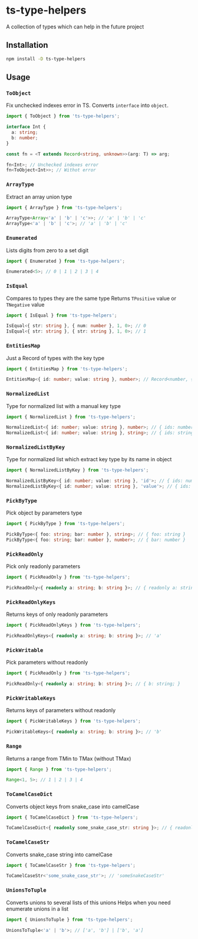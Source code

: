 # ts-type-helpers

A collection of types which can help in the future project

## Installation

```bash
npm install -D ts-type-helpers
```

## Usage

### `ToObject`

Fix unchecked indexes error in TS. Converts `interface` into `object`.

```ts
import { ToObject } from 'ts-type-helpers';

interface Int {
  a: string;
  b: number;
}

const fn = <T extends Record<string, unknown>>(arg: T) => arg;

fn<Int>; // Unchecked indexes error
fn<ToObject<Int>>; // Withot error
```

### `ArrayType`

Extract an array union type

```ts
import { ArrayType } from 'ts-type-helpers';

ArrayType<Array<'a' | 'b' | 'c'>>; // 'a' | 'b' | 'c'
ArrayType<'a' | 'b' | 'c'>; // 'a' | 'b' | 'c'
```

### `Enumerated`

Lists digits from zero to a set digit

```ts
import { Enumerated } from 'ts-type-helpers';

Enumerated<5>; // 0 | 1 | 2 | 3 | 4
```

### `IsEqual`

Compares to types they are the same type
Returns `TPositive` value or `TNegative` value

```ts
import { IsEqual } from 'ts-type-helpers';

IsEqual<{ str: string }, { num: number }, 1, 0>; // 0
IsEqual<{ str: string }, { str: string }, 1, 0>; // 1
```

### `EntitiesMap`

Just a Record of types with the key type

```ts
import { EntitiesMap } from 'ts-type-helpers';

EntitiesMap<{ id: number; value: string }, number>; // Record<number, { id: number; value: string } | undefined>
```

### `NormalizedList`

Type for normalized list with a manual key type

```ts
import { NormalizedList } from 'ts-type-helpers';

NormalizedList<{ id: number; value: string }, number>; // { ids: number[]; entities: Record<number, { id: number; value: string } | undefined> }
NormalizedList<{ id: number; value: string }, string>; // { ids: string[]; entities: Record<string, { id: number; value: string } | undefined> }
```

### `NormalizedListByKey`

Type for normalized list which extract key type by its name in object

```ts
import { NormalizedListByKey } from 'ts-type-helpers';

NormalizedListByKey<{ id: number; value: string }, 'id'>; // { ids: number[]; entities: Record<number, { id: number; value: string } | undefined> }
NormalizedListByKey<{ id: number; value: string }, 'value'>; // { ids: string[]; entities: Record<string, { id: number; value: string } | undefined> }
```

### `PickByType`

Pick object by parameters type

```ts
import { PickByType } from 'ts-type-helpers';

PickByType<{ foo: string; bar: number }, string>; // { foo: string }
PickByType<{ foo: string; bar: number }, number>; // { bar: number }
```

### `PickReadOnly`

Pick only readonly parameters

```ts
import { PickReadOnly } from 'ts-type-helpers';

PickReadOnly<{ readonly a: string; b: string }>; // { readonly a: string; }
```

### `PickReadOnlyKeys`

Returns keys of only readonly parameters

```ts
import { PickReadOnlyKeys } from 'ts-type-helpers';

PickReadOnlyKeys<{ readonly a: string; b: string }>; // 'a'
```

### `PickWritable`

Pick parameters without readonly

```ts
import { PickReadOnly } from 'ts-type-helpers';

PickReadOnly<{ readonly a: string; b: string }>; // { b: string; }
```

### `PickWritableKeys`

Returns keys of parameters without readonly

```ts
import { PickWritableKeys } from 'ts-type-helpers';

PickWritableKeys<{ readonly a: string; b: string }>; // 'b'
```

### `Range`

Returns a range from TMin to TMax (without TMax)

```ts
import { Range } from 'ts-type-helpers';

Range<1, 5>; // 1 | 2 | 3 | 4
```

### `ToCamelCaseDict`

Converts object keys from snake_case into camelCase

```ts
import { ToCamelCaseDict } from 'ts-type-helpers';

ToCamelCaseDict<{ readonly some_snake_case_str: string }>; // { readonly someSnakeCaseStr: string }
```

### `ToCamelCaseStr`

Converts snake_case string into camelCase

```ts
import { ToCamelCaseStr } from 'ts-type-helpers';

ToCamelCaseStr<'some_snake_case_str'>; // 'someSnakeCaseStr'
```

### `UnionsToTuple`

Converts unions to several lists of this unions
Helps when you need enumerate unions in a list

```ts
import { UnionsToTuple } from 'ts-type-helpers';

UnionsToTuple<'a' | 'b'>; // ['a', 'b'] | ['b', 'a']
```
